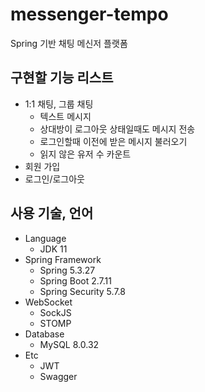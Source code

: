 # messenger-tempo
Spring 기반 채팅 메신저 플랫폼


## 구현할 기능 리스트
- 1:1 채팅, 그룹 채팅
    - 텍스트 메시지
    - 상대방이 로그아웃 상태일때도 메시지 전송
    - 로그인할때 이전에 받은 메시지 불러오기
    - 읽지 않은 유저 수 카운트
- 회원 가입
- 로그인/로그아웃


## 사용 기술, 언어
- Language
    - JDK 11
- Spring Framework
    - Spring 5.3.27
    - Spring Boot 2.7.11
    - Spring Security 5.7.8
- WebSocket
    - SockJS
    - STOMP
- Database
    - MySQL 8.0.32
- Etc
    - JWT
    - Swagger

